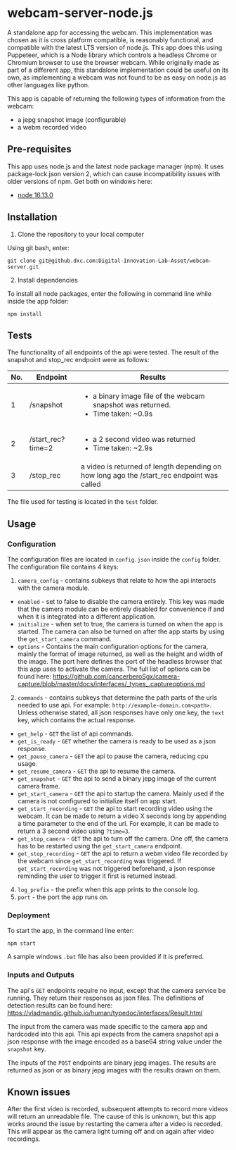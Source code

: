 # webcam-server-node.js

A standalone app for accessing the webcam. This implementation was chosen as it is cross platform compatible, is reasonably functional, and compatible with the latest LTS version of node.js. This app does this using Puppeteer, which is a Node library which controls a headless Chrome or Chromium browser to use the browser webcam. While originally made as part of a different app, this standalone implementation could be useful on its own, as implementing a webcam was not found to be as easy on node.js as other languages like python.

This app is capable of returning the following types of information from the webcam:
* a jepg snapshot image (configurable)
* a webm recorded video

## Pre-requisites

This app uses node.js and the latest node package manager (npm). It uses package-lock.json version 2, which can cause incompatibility issues with older versions of npm. Get both on windows here:

* [node 16.13.0](https://nodejs.org/en/)

## Installation

1. Clone the repository to your local computer

Using git bash, enter:

```
git clone git@github.dxc.com:Digital-Innovation-Lab-Asset/webcam-server.git
```

2. Install dependencies

To install all node packages, enter the following in command line while inside the app folder:

```
npm install
```

## Tests

The functionality of all endpoints of the api were tested. The result of the snapshot and stop_rec endpoint were as follows:

| No. | Endpoint | Results |
| ------ | ------ | ------ |
| 1 | /snapshot | <ul><li>a binary image file of the webcam snapshot was returned.</li><li>Time taken: ~0.9s</li></ul> |
| 2 | /start_rec?time=2 | <ul><li>a 2 second video was returned</li><li>Time taken: ~2.9s</li></ul> |
| 3 | /stop_rec | a video is returned of length depending on how long ago the /start_rec endpoint was called

The file used for testing is located in the `test` folder.

## Usage

### Configuration

The configuration files are located in `config.json` inside the `config` folder. The configuration file contains 4 keys:

1. `camera_config` - contains subkeys that relate to how the api interacts with the camera module.
  - `enabled` - set to false to disable the camera entirely. This key was made that the camera module can be entirely disabled for convenience if and when it is integrated into a different application.
  - `initialize` - when set to true, the camera is turned on when the app is started. The camera can also be turned on after the app starts by using the `get_start_camera` command.
  - `options` - Contains the main configuration options for the camera, mainly the format of image returned, as well as the height and width of the image. The port here defines the port of the headless browser that this app uses to activate the camera. The full list of options can be found here: https://github.com/cancerberoSgx/camera-capture/blob/master/docs/interfaces/_types_.captureoptions.md
2. `commands` - contains subkeys that determine the path parts of the urls needed to use api. For example: `http://example-domain.com<path>`. Unless otherwise stated, all json responses have only one key, the `text` key, which contains the actual response.
  - `get_help` - `GET` the list of api commands.
  - `get_is_ready` - `GET` whether the camera is ready to be used as a json response.
  - `get_pause_camera` - `GET` the api to pause the camera, reducing cpu usage.
  - `get_resume_camera` - `GET` the api to resume the camera.
  - `get_snapshot` - `GET` the api to send a binary jepg image of the current camera frame.
  - `get_start_camera` - `GET` the api to startup the camera. Mainly used if the camera is not configured to initialize itself on app start.
  - `get_start_recording` - `GET` the api to start recording video using the webcam. It can be made to return a video X seconds long by appending a time parameter to the end of the url. For example, it can be made to return a 3 second video using `?time=3`.
  - `get_stop_camera` - `GET` the api to turn off the camera. One off, the camera has to be restarted using the `get_start_camera` endpoint.
  - `get_stop_recording` - `GET` the api to return a webm video file recorded by the webcam since `get_start_recording` was triggered. If `get_start_recording` was not triggered beforehand, a json response reminding the user to trigger it first is returned instead.
4. `log_prefix` - the prefix when this app prints to the console log.
5. `port` - the port the app runs on.

### Deployment

To start the app, in the command line enter:

```
npm start
```

A sample windows `.bat` file has also been provided if it is preferred.

### Inputs and Outputs

The api's `GET` endpoints require no input, except that the camera service be running. They return their responses as json files. The definitions of detection results can be found here: https://vladmandic.github.io/human/typedoc/interfaces/Result.html

The input from the camera was made specific to the camera app and hardcoded into this api. This api expects from the camera snapshot api a json response with the image encoded as a base64 string value under the `snapshot` key.

The inputs of the `POST` endpoints are binary jepg images. The results are returned as json or as binary jepg images with the results drawn on them.

## Known issues

After the first video is recorded, subsequent attempts to record more videos will return an unreadable file. The cause of this is unknown, but this app works around the issue by restarting the camera after a video is recorded. This will appear as the camera light turning off and on again after video recordings.
